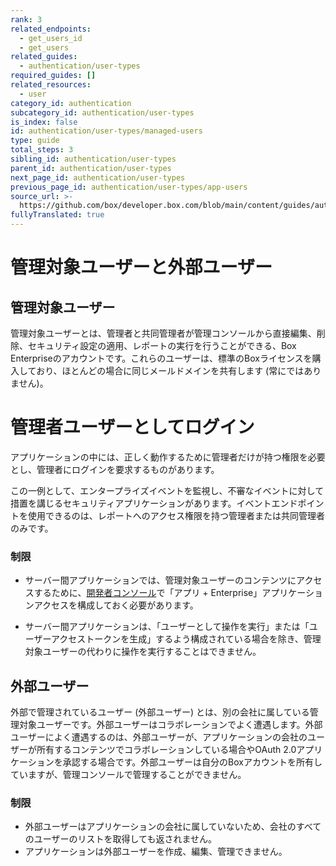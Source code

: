 ```yaml
---
rank: 3
related_endpoints:
  - get_users_id
  - get_users
related_guides:
  - authentication/user-types
required_guides: []
related_resources:
  - user
category_id: authentication
subcategory_id: authentication/user-types
is_index: false
id: authentication/user-types/managed-users
type: guide
total_steps: 3
sibling_id: authentication/user-types
parent_id: authentication/user-types
next_page_id: authentication/user-types
previous_page_id: authentication/user-types/app-users
source_url: >-
  https://github.com/box/developer.box.com/blob/main/content/guides/authentication/user-types/managed-users.md
fullyTranslated: true
---
```

# 管理対象ユーザーと外部ユーザー

## 管理対象ユーザー

管理対象ユーザーとは、管理者と共同管理者が管理コンソールから直接編集、削除、セキュリティ設定の適用、レポートの実行を行うことができる、Box Enterpriseのアカウントです。これらのユーザーは、標準のBoxライセンスを購入しており、ほとんどの場合に同じメールドメインを共有します (常にではありません)。

<Message>

# 管理者ユーザーとしてログイン

アプリケーションの中には、正しく動作するために管理者だけが持つ権限を必要とし、管理者にログインを要求するものがあります。

この一例として、エンタープライズイベントを監視し、不審なイベントに対して措置を講じるセキュリティアプリケーションがあります。イベントエンドポイントを使用できるのは、レポートへのアクセス権限を持つ管理者または共同管理者のみです。

</Message>

### 制限

* サーバー間アプリケーションでは、管理対象ユーザーのコンテンツにアクセスするために、[開発者コンソール][dc]で「アプリ + Enterprise」アプリケーションアクセスを構成しておく必要があります。 

* サーバー間アプリケーションは、「ユーザーとして操作を実行」または「ユーザーアクセストークンを生成」するよう構成されている場合を除き、管理対象ユーザーの代わりに操作を実行することはできません。

## 外部ユーザー

外部で管理されているユーザー (外部ユーザー) とは、別の会社に属している管理対象ユーザーです。外部ユーザーはコラボレーションでよく遭遇します。外部ユーザーによく遭遇するのは、外部ユーザーが、アプリケーションの会社のユーザーが所有するコンテンツでコラボレーションしている場合やOAuth 2.0アプリケーションを承認する場合です。外部ユーザーは自分のBoxアカウントを所有していますが、管理コンソールで管理することができません。

### 制限

* 外部ユーザーはアプリケーションの会社に属していないため、会社のすべてのユーザーのリストを取得しても返されません。
* アプリケーションは外部ユーザーを作成、編集、管理できません。

[dc]: https://app.box.com/developers/console

